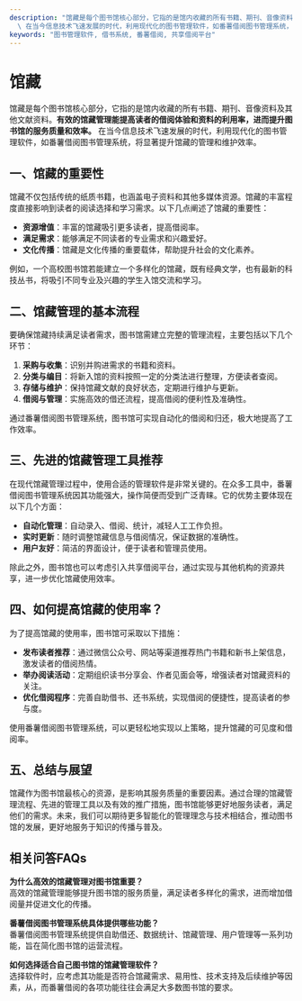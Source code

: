 ```yaml
---
description: "馆藏是每个图书馆核心部分，它指的是馆内收藏的所有书籍、期刊、音像资料及其他文献资料。**有效的馆藏管理能提高读者的借阅体验和资料的利用率，进而提升图书馆的服务质量和效率。**\
  \ 在当今信息技术飞速发展的时代，利用现代化的图书管理软件，如番薯借阅图书管理系统，将显著提升馆藏的管理和维护效率。"
keywords: "图书管理软件, 借书系统, 番薯借阅, 共享借阅平台"
---
```

# 馆藏

馆藏是每个图书馆核心部分，它指的是馆内收藏的所有书籍、期刊、音像资料及其他文献资料。**有效的馆藏管理能提高读者的借阅体验和资料的利用率，进而提升图书馆的服务质量和效率。** 在当今信息技术飞速发展的时代，利用现代化的图书管理软件，如番薯借阅图书管理系统，将显著提升馆藏的管理和维护效率。

## 一、馆藏的重要性

馆藏不仅包括传统的纸质书籍，也涵盖电子资料和其他多媒体资源。馆藏的丰富程度直接影响到读者的阅读选择和学习需求。以下几点阐述了馆藏的重要性：

- **资源增值**：丰富的馆藏吸引更多读者，提高借阅率。
- **满足需求**：能够满足不同读者的专业需求和兴趣爱好。
- **文化传播**：馆藏是文化传播的重要载体，帮助提升社会的文化素养。

例如，一个高校图书馆若能建立一个多样化的馆藏，既有经典文学，也有最新的科技丛书，将吸引不同专业及兴趣的学生入馆交流和学习。

## 二、馆藏管理的基本流程

要确保馆藏持续满足读者需求，图书馆需建立完整的管理流程，主要包括以下几个环节：

1. **采购与收集**：识别并购进需求的书籍和资料。
2. **分类与编目**：将新入馆的资料按照一定的分类法进行整理，方便读者查阅。
3. **存储与维护**：保持馆藏文献的良好状态，定期进行维护与更新。
4. **借阅与管理**：实施高效的借还流程，提高借阅的便利性及准确性。

通过番薯借阅图书管理系统，图书馆可实现自动化的借阅和归还，极大地提高了工作效率。

## 三、先进的馆藏管理工具推荐

在现代馆藏管理过程中，使用合适的管理软件是非常关键的。在众多工具中，番薯借阅图书管理系统因其功能强大，操作简便而受到广泛青睐。它的优势主要体现在以下几个方面：

- **自动化管理**：自动录入、借阅、统计，减轻人工工作负担。
- **实时更新**：随时调整馆藏信息与借阅情况，保证数据的准确性。
- **用户友好**：简洁的界面设计，便于读者和管理员使用。

除此之外，图书馆也可以考虑引入共享借阅平台，通过实现与其他机构的资源共享，进一步优化馆藏使用效率。

## 四、如何提高馆藏的使用率？

为了提高馆藏的使用率，图书馆可采取以下措施：

- **发布读者推荐**：通过微信公众号、网站等渠道推荐热门书籍和新书上架信息，激发读者的借阅热情。
- **举办阅读活动**：定期组织读书分享会、作者见面会等，增强读者对馆藏资料的关注。
- **优化借阅程序**：完善自助借书、还书系统，实现借阅的便捷性，提高读者的参与度。

使用番薯借阅图书管理系统，可以更轻松地实现以上策略，提升馆藏的可见度和借阅率。

## 五、总结与展望

馆藏作为图书馆最核心的资源，是影响其服务质量的重要因素。通过合理的馆藏管理流程、先进的管理工具以及有效的推广措施，图书馆能够更好地服务读者，满足他们的需求。未来，我们可以期待更多智能化的管理理念与技术相结合，推动图书馆的发展，更好地服务于知识的传播与普及。

## 相关问答FAQs

**为什么高效的馆藏管理对图书馆重要？**  
高效的馆藏管理能够提升图书馆的服务质量，满足读者多样化的需求，进而增加借阅量并促进文化的传播。

**番薯借阅图书管理系统具体提供哪些功能？**  
番薯借阅图书管理系统提供自助借还、数据统计、馆藏管理、用户管理等一系列功能，旨在简化图书馆的运营流程。

**如何选择适合自己图书馆的馆藏管理软件？**  
选择软件时，应考虑其功能是否符合馆藏需求、易用性、技术支持及后续维护等因素，从，而番薯借阅的各项功能往往会满足大多数图书馆的要求。
